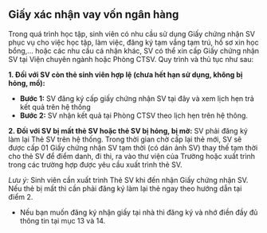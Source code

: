 Giấy xác nhận vay vốn ngân hàng
-------------------------------

Trong quá trình học tập, sinh viên có nhu cầu sử dụng Giấy chứng nhận SV phục vụ cho việc học tập, làm việc, đăng ký tạm vắng tạm trú, hồ sơ xin học bổng,... hoặc các nhu cầu cá nhận khác, SV có thể xin cấp Giấy chứng nhận SV tại Viện chuyên ngành hoặc Phòng CTSV. Quy trình và thủ tục như sau:

**1.  Đối với SV còn thẻ sinh viên hợp lệ (chưa hết hạn sử dụng, không bị hỏng, mồ):**
- **Bước 1:** SV đăng ký cấp giấy chứng nhận SV tại đây và xem lịch hẹn trả kết quả trên hệ thống
- **Bước 2:** SV nhận kết quả tại Phòng CTSV theo lịch hẹn trên hệ thông.

**2.  Đối với SV bị mất thẻ SV hoặc thẻ SV bị hỏng, bị mờ:**
SV phải đăng ký làm lại Thẻ SV trên hệ thống. Trong thời gian chờ cấp lại thẻ mới, SV sẽ được cấp 01 Giấy chứng nhận SV tạm thời (có dán ảnh SV) thay thế tạm thời cho thẻ SV để điểm danh, đi thi, ra vào thư viện của Trường hoặc xuất trình trong các trường hợp được yêu cầu xuất trình thẻ SV.

_Lưu ý:_ Sinh viên cần xuất trình Thẻ SV khi đến nhận Giấy chứng nhận SV. Nếu thẻ bị mất thì cần phải đăng ký làm lại thẻ ngay theo hướng dẫn tại điểm 2.

- Nếu bạn muốn đăng ký nhận giấy tại nhà thì đăng ký và nhớ điền đầy đủ thông tin tại mục 13 và 14. 